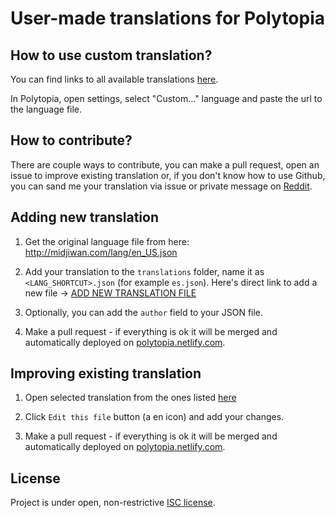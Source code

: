 # User-made translations for Polytopia

## How to use custom translation?

You can find links to all available translations [here](https://polytopia.netlify.com/).

In Polytopia, open settings, select "Custom..." language and paste the url to the language file.

## How to contribute?

There are couple ways to contribute, you can make a pull request, open an issue to improve existing translation or, if you don't know how to use Github, you can sand me your translation via issue or private message on [Reddit](https://www.reddit.com/user/kap89).

## Adding new translation

1. Get the original language file from here: http://midjiwan.com/lang/en_US.json

2. Add your translation to the `translations` folder, name it as `<LANG_SHORTCUT>.json` (for example `es.json`). Here's direct link to add a new file -> [ADD NEW TRANSLATION FILE](https://github.com/caderek/polytopia-languages/new/master/translations)

3. Optionally, you can add the `author` field to your JSON file.

4. Make a pull request - if everything is ok it will be merged and automatically deployed on [polytopia.netlify.com](https://polytopia.netlify.com/).

## Improving existing translation

1. Open selected translation from the ones listed [here](https://github.com/caderek/polytopia-languages/tree/master/translations)

2. Click `Edit this file` button (a en icon) and add your changes.

3. Make a pull request - if everything is ok it will be merged and automatically deployed on [polytopia.netlify.com](https://polytopia.netlify.com/).

## License

Project is under open, non-restrictive [ISC license](LICENSE.md).
